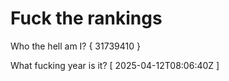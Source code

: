 # Fuck the rankings

Who the hell am I?
{ 31739410 }

What fucking year is it?
[ 2025-04-12T08:06:40Z ]
